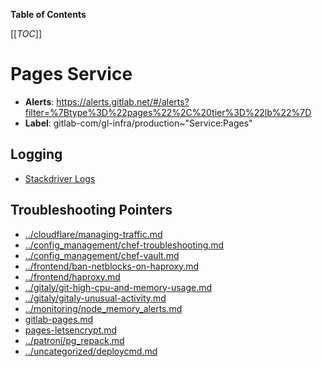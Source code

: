 <!-- MARKER: do not edit this section directly. Edit services/service-catalog.yml then run scripts/generate-docs -->

**Table of Contents**

[[_TOC_]]

#  Pages Service
* **Alerts**: https://alerts.gitlab.net/#/alerts?filter=%7Btype%3D%22pages%22%2C%20tier%3D%22lb%22%7D
* **Label**: gitlab-com/gl-infra/production~"Service:Pages"

## Logging

* [Stackdriver Logs](https://console.cloud.google.com/logs/viewer?project=gitlab-production&advancedFilter=resource.type%3D%22gce_instance%22%0Alabels.tag%3D%22haproxy%22%0Alabels.%22compute.googleapis.com%2Fresource_name%22:%22fe-pages%22)

## Troubleshooting Pointers

* [../cloudflare/managing-traffic.md](../cloudflare/managing-traffic.md)
* [../config_management/chef-troubleshooting.md](../config_management/chef-troubleshooting.md)
* [../config_management/chef-vault.md](../config_management/chef-vault.md)
* [../frontend/ban-netblocks-on-haproxy.md](../frontend/ban-netblocks-on-haproxy.md)
* [../frontend/haproxy.md](../frontend/haproxy.md)
* [../gitaly/git-high-cpu-and-memory-usage.md](../gitaly/git-high-cpu-and-memory-usage.md)
* [../gitaly/gitaly-unusual-activity.md](../gitaly/gitaly-unusual-activity.md)
* [../monitoring/node_memory_alerts.md](../monitoring/node_memory_alerts.md)
* [gitlab-pages.md](gitlab-pages.md)
* [pages-letsencrypt.md](pages-letsencrypt.md)
* [../patroni/pg_repack.md](../patroni/pg_repack.md)
* [../uncategorized/deploycmd.md](../uncategorized/deploycmd.md)
<!-- END_MARKER -->


<!-- ## Summary -->

<!-- ## Architecture -->

<!-- ## Performance -->

<!-- ## Scalability -->

<!-- ## Availability -->

<!-- ## Durability -->

<!-- ## Security/Compliance -->

<!-- ## Monitoring/Alerting -->

<!-- ## Links to further Documentation -->
